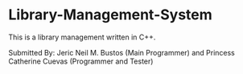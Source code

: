 # Library-Management-System
This is a library management written in C++. 

Submitted By:
  Jeric Neil M. Bustos (Main Programmer) and
  Princess Catherine Cuevas (Programmer and Tester)
  
